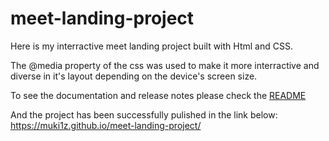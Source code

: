 # meet-landing-project
Here is my interractive meet landing project built with Html and CSS.

The @media property of the css was used  to make it more interractive and diverse in it's layout depending on the device's screen size. 

To see the documentation and release notes please check the [README](https://github.com/MUKI1Z/meet-landing-project.git)

And the project has been successfully pulished in the link below:   
https://muki1z.github.io/meet-landing-project/


